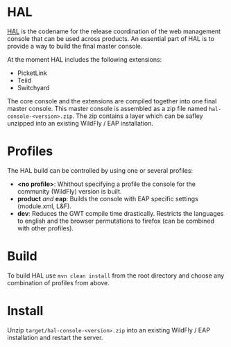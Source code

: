 # HAL
[HAL](http://en.wikipedia.org/wiki/HAL_9000) is the codename for the release coordination of the web management
console that can be used across products. An essential part of HAL is to provide a way to build the final master
console.

At the moment HAL includes the following extensions:

- PicketLink
- Teiid
- Switchyard

The core console and the extensions are compiled together into one final master console. This master console is
assembled as a zip file named `hal-console-<version>.zip`. The zip contains a layer which can be safley unzipped
into an existing WildFly / EAP installation.

# Profiles
The HAL build can be controlled by using one or several profiles:

- __&lt;no profile&gt;__: Whithout specifying a profile the console for the community (WildFly) version is built.
- __product__ *and* __eap__: Builds the console with EAP specific settings (module.xml, L&F).
- __dev__: Reduces the GWT compile time drastically. Restricts the languages to english and the browser permutations to
firefox (can be combined with other profiles).

# Build
To build HAL use `mvn clean install` from the root directory and choose any combination of profiles from above.

# Install
Unzip `target/hal-console-<version>.zip` into an existing WildFly / EAP installation and restart the server.

